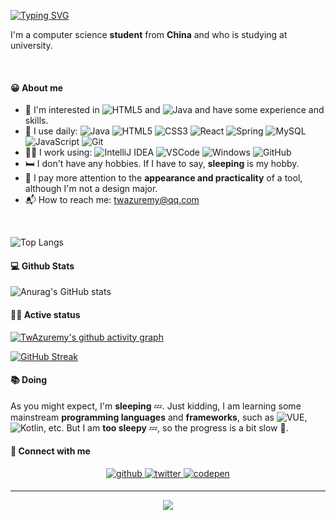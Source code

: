 [![Typing SVG](https://readme-typing-svg.demolab.com?font=Fira+Code&pause=1000&color=4091FF&random=false&width=435&lines=Hi%F0%9F%91%8B+I'm+Azuremy)](https://git.io/typing-svg)

I'm a computer science **student** from **China** and who is studying at university.

<br>

#### 😀 About me

- 🧠 I'm interested in ![HTML5](https://img.shields.io/badge/HTML5-E34F26?style=flat&logo=html5&logoColor=white) and ![Java](https://img.shields.io/badge/Java-ED8B00?style=flat&logo=openjdk&logoColor=white) and have some experience and skills.
- 🚀 I use daily:  ![Java](https://img.shields.io/badge/Java-ED8B00?style=flat&logo=openjdk&logoColor=white) ![HTML5](https://img.shields.io/badge/HTML5-E34F26?style=flat&logo=html5&logoColor=white) ![CSS3](https://img.shields.io/badge/CSS3-1572B6?style=flat&logo=css3&logoColor=white) ![React](https://img.shields.io/badge/React-20232A?style=flat&logo=react&logoColor=61DAFB) ![Spring](https://img.shields.io/badge/Spring-6DB33F?style=flat&logo=spring&logoColor=white) ![MySQL](https://img.shields.io/badge/MySQL-00000F?style=flat&logo=mysql&logoColor=white) ![JavaScript](https://img.shields.io/badge/JavaScript-323330?style=flat&logo=javascript&logoColor=F7DF1E) ![Git](https://img.shields.io/badge/GIT-E44C30?style=flat&logo=git&logoColor=white)
- 👨‍💻 I work using: ![IntelliJ IDEA](https://img.shields.io/badge/IntelliJ_IDEA-000000.svg?style=flat&logo=intellij-idea&logoColor=white)  ![VSCode](https://img.shields.io/badge/Visual_Studio_Code-0078D4?style=flat&logo=visual%20studio%20code&logoColor=white) ![Windows](https://img.shields.io/badge/Windows-0078D6?style=flat&logo=windows&logoColor=white) ![GitHub](https://img.shields.io/badge/GitHub-100000?style=flat&logo=github&logoColor=white)
- 🛏️ I don't have any hobbies. If I have to say, **sleeping** is my hobby.
- 🌟 I pay more attention to the **appearance and practicality** of a tool, although I'm not a design major.
- 📬 How to reach me: [twazuremy@qq.com](twazuremy@qq.com)

<br>

![Top Langs](https://github-readme-stats.vercel.app/api/top-langs/?username=TwAzuremy&layout=compact&theme=tokyonight)

#### 💻 Github Stats

![Anurag's GitHub stats](https://github-readme-stats.vercel.app/api?username=TwAzuremy&show_icons=true&theme=transparent)

#### 🏃‍♂️ Active status

[![TwAzuremy's github activity graph](https://github-readme-activity-graph.vercel.app/graph?username=TwAzuremy&theme=react-dark)](https://github.com/ashutosh00710/github-readme-activity-graph)

[![GitHub Streak](https://streak-stats.demolab.com?user=TwAzuremy&theme=onedark&hide_border=true&date_format=%5BY.%5Dn.j&card_width=1024)](https://git.io/streak-stats)

#### 📚 Doing

As you might expect, I'm **sleeping** 💤.
Just kidding, I am learning some mainstream **programming languages** and **frameworks**, such as ![VUE](https://img.shields.io/badge/Vue.js-35495E?style=flat&logo=vue.js&logoColor=4FC08D), ![Kotlin](https://img.shields.io/badge/Kotlin-0095D5?&style=flat&logo=kotlin&logoColor=white), etc. But I am **too sleepy** 💤, so the progress is a bit slow 🐢.

#### 🔗 Connect with me
<div align="center">
<a href="https://github.com/TwAzuremy" target="_blank">
<img src=https://img.shields.io/badge/github-%2324292e.svg?&style=for-the-badge&logo=github&logoColor=white alt=github style="margin-bottom: 5px;" />
</a>
<a href="https://twitter.com/Azuremy1" target="_blank">
<img src=https://img.shields.io/badge/twitter-%2300acee.svg?&style=for-the-badge&logo=twitter&logoColor=white alt=twitter style="margin-bottom: 5px;" />
</a>
<a href="https://codepen.com/Azuremy" target="_blank">
<img src=https://img.shields.io/badge/codepen-%23131417.svg?&style=for-the-badge&logo=codepen&logoColor=white alt=codepen style="margin-bottom: 5px;" />
</a>
</div>

---

<div align="center">
<img src="https://komarev.com/ghpvc/?username=TwAzuremy&&style=flat-square"/>
</div>
